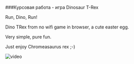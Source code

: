 ###Курсовая работа -  игра Dinosaur T-Rex

Run, Dino, Run!

Dino TRex from no wifi game in browser, a cute easter egg.

Very simple, pure fun.

Just enjoy Chromeasaurus rex ;-)

![video]()